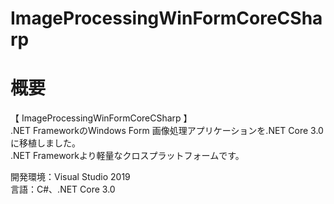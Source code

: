 # ImageProcessingWinFormCoreCSharp

# 概要
【 ImageProcessingWinFormCoreCSharp 】  
.NET FrameworkのWindows Form 画像処理アプリケーションを.NET Core 3.0に移植しました。  
.NET Frameworkより軽量なクロスプラットフォームです。  

開発環境：Visual Studio 2019  
言語：C#、.NET Core 3.0  
